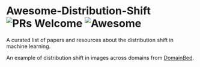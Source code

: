 # Awesome-Distribution-Shift  ![PRs Welcome](https://img.shields.io/badge/PRs-Welcome-green) ![Awesome](https://awesome.re/badge.svg)
A curated list of papers and resources about the distribution shift in machine learning.

An example of distribution shift in images across domains from [DomainBed](https://github.com/facebookresearch/DomainBed).


